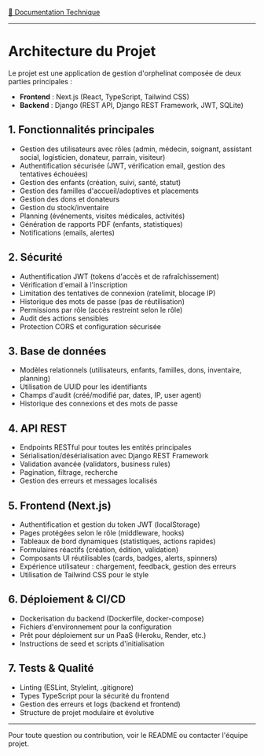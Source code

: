 <u>📘 Documentation Technique</u>

---

# Architecture du Projet

Le projet est une application de gestion d'orphelinat composée de deux parties principales :
- **Frontend** : Next.js (React, TypeScript, Tailwind CSS)
- **Backend** : Django (REST API, Django REST Framework, JWT, SQLite)

## 1. Fonctionnalités principales
- Gestion des utilisateurs avec rôles (admin, médecin, soignant, assistant social, logisticien, donateur, parrain, visiteur)
- Authentification sécurisée (JWT, vérification email, gestion des tentatives échouées)
- Gestion des enfants (création, suivi, santé, statut)
- Gestion des familles d'accueil/adoptives et placements
- Gestion des dons et donateurs
- Gestion du stock/inventaire
- Planning (événements, visites médicales, activités)
- Génération de rapports PDF (enfants, statistiques)
- Notifications (emails, alertes)

## 2. Sécurité
- Authentification JWT (tokens d'accès et de rafraîchissement)
- Vérification d'email à l'inscription
- Limitation des tentatives de connexion (ratelimit, blocage IP)
- Historique des mots de passe (pas de réutilisation)
- Permissions par rôle (accès restreint selon le rôle)
- Audit des actions sensibles
- Protection CORS et configuration sécurisée

## 3. Base de données
- Modèles relationnels (utilisateurs, enfants, familles, dons, inventaire, planning)
- Utilisation de UUID pour les identifiants
- Champs d'audit (créé/modifié par, dates, IP, user agent)
- Historique des connexions et des mots de passe

## 4. API REST
- Endpoints RESTful pour toutes les entités principales
- Sérialisation/désérialisation avec Django REST Framework
- Validation avancée (validators, business rules)
- Pagination, filtrage, recherche
- Gestion des erreurs et messages localisés

## 5. Frontend (Next.js)
- Authentification et gestion du token JWT (localStorage)
- Pages protégées selon le rôle (middleware, hooks)
- Tableaux de bord dynamiques (statistiques, actions rapides)
- Formulaires réactifs (création, édition, validation)
- Composants UI réutilisables (cards, badges, alerts, spinners)
- Expérience utilisateur : chargement, feedback, gestion des erreurs
- Utilisation de Tailwind CSS pour le style

## 6. Déploiement & CI/CD
- Dockerisation du backend (Dockerfile, docker-compose)
- Fichiers d'environnement pour la configuration
- Prêt pour déploiement sur un PaaS (Heroku, Render, etc.)
- Instructions de seed et scripts d'initialisation

## 7. Tests & Qualité
- Linting (ESLint, Stylelint, .gitignore)
- Types TypeScript pour la sécurité du frontend
- Gestion des erreurs et logs (backend et frontend)
- Structure de projet modulaire et évolutive


---

Pour toute question ou contribution, voir le README ou contacter l'équipe projet. 
